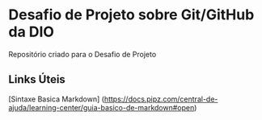 # Desafio de Projeto sobre Git/GitHub da DIO
Repositório criado para o Desafio de Projeto
## Links Úteis
[Sintaxe Basica Markdown] (https://docs.pipz.com/central-de-ajuda/learning-center/guia-basico-de-markdown#open)
